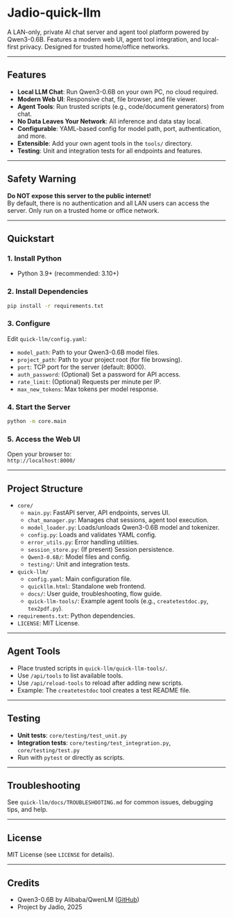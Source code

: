 # Jadio-quick-llm

A LAN-only, private AI chat server and agent tool platform powered by Qwen3-0.6B. Features a modern web UI, agent tool integration, and local-first privacy. Designed for trusted home/office networks.

---

## Features

- **Local LLM Chat**: Run Qwen3-0.6B on your own PC, no cloud required.
- **Modern Web UI**: Responsive chat, file browser, and file viewer.
- **Agent Tools**: Run trusted scripts (e.g., code/document generators) from chat.
- **No Data Leaves Your Network**: All inference and data stay local.
- **Configurable**: YAML-based config for model path, port, authentication, and more.
- **Extensible**: Add your own agent tools in the `tools/` directory.
- **Testing**: Unit and integration tests for all endpoints and features.

---

## Safety Warning

**Do NOT expose this server to the public internet!**  
By default, there is no authentication and all LAN users can access the server. Only run on a trusted home or office network.

---

## Quickstart

### 1. Install Python

- Python 3.9+ (recommended: 3.10+)

### 2. Install Dependencies

```sh
pip install -r requirements.txt
```

### 3. Configure

Edit `quick-llm/config.yaml`:

- `model_path`: Path to your Qwen3-0.6B model files.
- `project_path`: Path to your project root (for file browsing).
- `port`: TCP port for the server (default: 8000).
- `auth_password`: (Optional) Set a password for API access.
- `rate_limit`: (Optional) Requests per minute per IP.
- `max_new_tokens`: Max tokens per model response.

### 4. Start the Server

```sh
python -m core.main
```

### 5. Access the Web UI

Open your browser to:  
`http://localhost:8000/`

---

## Project Structure

- `core/`  
  - `main.py`: FastAPI server, API endpoints, serves UI.
  - `chat_manager.py`: Manages chat sessions, agent tool execution.
  - `model_loader.py`: Loads/unloads Qwen3-0.6B model and tokenizer.
  - `config.py`: Loads and validates YAML config.
  - `error_utils.py`: Error handling utilities.
  - `session_store.py`: (If present) Session persistence.
  - `Qwen3-0.6B/`: Model files and config.
  - `testing/`: Unit and integration tests.
- `quick-llm/`
  - `config.yaml`: Main configuration file.
  - `quickllm.html`: Standalone web frontend.
  - `docs/`: User guide, troubleshooting, flow guide.
  - `quick-llm-tools/`: Example agent tools (e.g., `createtestdoc.py`, `tex2pdf.py`).
- `requirements.txt`: Python dependencies.
- `LICENSE`: MIT License.

---

## Agent Tools

- Place trusted scripts in `quick-llm/quick-llm-tools/`.
- Use `/api/tools` to list available tools.
- Use `/api/reload-tools` to reload after adding new scripts.
- Example: The `createtestdoc` tool creates a test README file.

---

## Testing

- **Unit tests**: `core/testing/test_unit.py`
- **Integration tests**: `core/testing/test_integration.py`, `core/testing/test.py`
- Run with `pytest` or directly as scripts.

---

## Troubleshooting

See `quick-llm/docs/TROUBLESHOOTING.md` for common issues, debugging tips, and help.

---

## License

MIT License (see `LICENSE` for details).

---

## Credits

- Qwen3-0.6B by Alibaba/QwenLM ([GitHub](https://github.com/QwenLM/Qwen3))
- Project by Jadio, 2025
